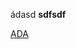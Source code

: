 ádasd
<b>sdfsdf</b>
  <link rel="stylesheet" href="/components/gridism/gridism.css">
  <link rel="stylesheet" href="/components/primer/markdown.css">
  <link rel="stylesheet" href="/components/primer/octicons.css">
  <a href="http://google.com">ADA</a>
